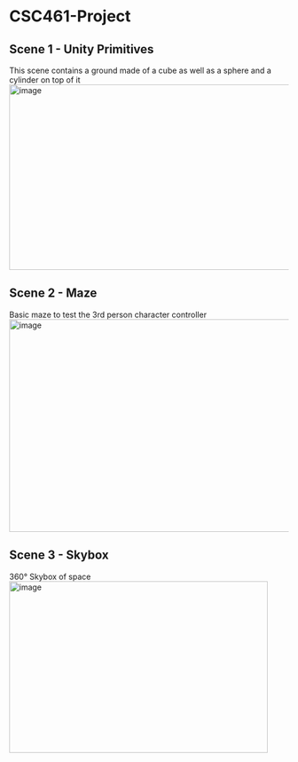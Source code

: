 # CSC461-Project

## Scene 1 - Unity Primitives
This scene contains a ground made of a cube as well as a sphere and a cylinder on top of it
<img width="640" height="334" alt="image" src="https://github.com/user-attachments/assets/839159be-c4ed-4ca0-9ac9-ec2f2836fa8a" />


## Scene 2 - Maze
Basic maze to test the 3rd person character controller
<img width="772" height="383" alt="image" src="https://github.com/user-attachments/assets/c2b3a47d-a8e8-4c8b-bc73-d01985d8ca2a" />

## Scene 3 - Skybox
360° Skybox of space
<img width="466" height="309" alt="image" src="https://github.com/user-attachments/assets/f3710717-b1b0-4719-880f-28a38a6e300f" />
